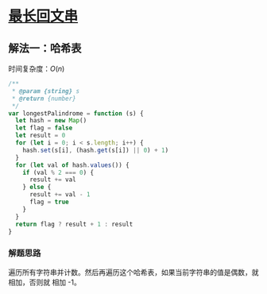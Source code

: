 # [最长回文串](https://leetcode-cn.com/problems/longest-palindrome/description/)

## 解法一：哈希表

时间复杂度：$O(n)$

```javascript
/**
 * @param {string} s
 * @return {number}
 */
var longestPalindrome = function (s) {
  let hash = new Map()
  let flag = false
  let result = 0
  for (let i = 0; i < s.length; i++) {
    hash.set(s[i], (hash.get(s[i]) || 0) + 1)
  }
  for (let val of hash.values()) {
    if (val % 2 === 0) {
      result += val
    } else {
      result += val - 1
      flag = true
    }
  }
  return flag ? result + 1 : result
}
```

### 解题思路

遍历所有字符串并计数。然后再遍历这个哈希表，如果当前字符串的值是偶数，就相加，否则就 相加 -1。